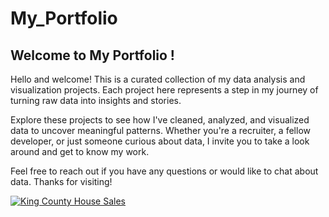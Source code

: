 # My_Portfolio
## Welcome to My Portfolio !

Hello and welcome! This is a curated collection of my data analysis and visualization projects. Each project here represents a step in my journey of turning raw data into insights and stories.

Explore these projects to see how I've cleaned, analyzed, and visualized data to uncover meaningful patterns. Whether you're a recruiter, a fellow developer, or just someone curious about data, I invite you to take a look around and get to know my work.

Feel free to reach out if you have any questions or would like to chat about data. Thanks for visiting!

<div class='tableauPlaceholder' id='viz1693290722890' style='position: relative'><noscript><a href='#'><img alt='King County House Sales ' src='https:&#47;&#47;public.tableau.com&#47;static&#47;images&#47;Ki&#47;KingCountyHouseSales_16932770524510&#47;KingCountyHouseSales&#47;1_rss.png' style='border: none' /></a></noscript><object class='tableauViz'  style='display:none;'><param name='host_url' value='https%3A%2F%2Fpublic.tableau.com%2F' /> <param name='embed_code_version' value='3' /> <param name='site_root' value='' /><param name='name' value='KingCountyHouseSales_16932770524510&#47;KingCountyHouseSales' /><param name='tabs' value='no' /><param name='toolbar' value='yes' /><param name='static_image' value='https:&#47;&#47;public.tableau.com&#47;static&#47;images&#47;Ki&#47;KingCountyHouseSales_16932770524510&#47;KingCountyHouseSales&#47;1.png' /> <param name='animate_transition' value='yes' /><param name='display_static_image' value='yes' /><param name='display_spinner' value='yes' /><param name='display_overlay' value='yes' /><param name='display_count' value='yes' /><param name='language' value='en-US' /></object></div>                <script type='text/javascript'>                    var divElement = document.getElementById('viz1693290722890');                    var vizElement = divElement.getElementsByTagName('object')[0];                    if ( divElement.offsetWidth > 800 ) { vizElement.style.minWidth='1366px';vizElement.style.maxWidth='100%';vizElement.style.minHeight='795px';vizElement.style.maxHeight=(divElement.offsetWidth*0.75)+'px';} else if ( divElement.offsetWidth > 500 ) { vizElement.style.minWidth='1366px';vizElement.style.maxWidth='100%';vizElement.style.minHeight='795px';vizElement.style.maxHeight=(divElement.offsetWidth*0.75)+'px';} else { vizElement.style.width='100%';vizElement.style.height='2077px';}                     var scriptElement = document.createElement('script');                    scriptElement.src = 'https://public.tableau.com/javascripts/api/viz_v1.js';                    vizElement.parentNode.insertBefore(scriptElement, vizElement);                
